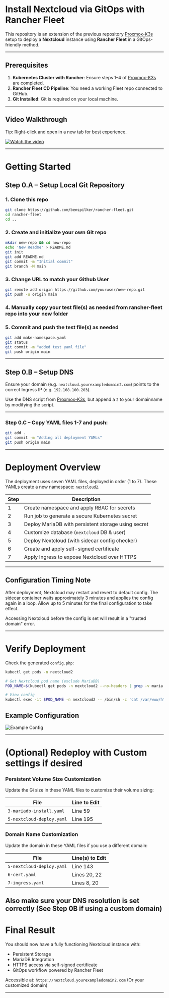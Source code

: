 # Install Nextcloud via GitOps with Rancher Fleet

This repository is an extension of the previous repository [Proxmox-K3s](https://github.com/benspilker/proxmox-k3s) setup to deploy a **Nextcloud** instance using **Rancher Fleet** in a GitOps-friendly method.

--- 

## Prerequisites

1. **Kubernetes Cluster with Rancher**: Ensure steps 1–4 of [Proxmox-K3s](https://github.com/benspilker/proxmox-k3s) are completed.
2. **Rancher Fleet CD Pipeline**: You need a working Fleet repo connected to GitHub.
3. **Git Installed**: Git is required on your local machine.

---

## Video Walkthrough

Tip: Right-click and open in a new tab for best experience.

[![Watch the video](yt-thumb.png)](https://www.youtube.com/watch?v=KJsWq1SeZp4&list=PLglfnvX1BuSN4ZQVhKbxM6KHA4W2IPl8p&index=8)

---

# Getting Started

## Step 0.A – Setup Local Git Repository

### 1. Clone this repo
```bash
git clone https://github.com/benspilker/rancher-fleet.git
cd rancher-fleet
cd ..
```
 
### 2. Create and initialize your own Git repo
```bash
mkdir new-repo && cd new-repo
echo 'New Readme' > README.md
git init
git add README.md
git commit -m "Initial commit"
git branch -M main
 ```
 
### 3. Change URL to match your Github User
```bash
git remote add origin https://github.com/youruser/new-repo.git
git push -u origin main
 ```
 
### 4. Manually copy your test file(s) as needed from rancher-fleet repo into your new folder

### 5. Commit and push the test file(s) as needed
```bash
git add make-namespace.yaml
git status
git commit -m "added test yaml file"
git push origin main	
```

--- 
 
## Step 0.B – Setup DNS

Ensure your domain (e.g. `nextcloud.yourexampledomain2.com`) points to the correct Ingress IP (e.g. `192.168.100.203`).

Use the DNS script from [Proxmox-K3s](https://github.com/benspilker/proxmox-k3s/blob/main/5-6_Install-Nextcloud/5A-domainname-dns.sh), but append a `2` to your domainname by modifying the script.

---		
	
### Step 0.C – Copy YAML files 1-7 and push:

```bash
git add .
git commit -m "Adding all deployment YAMLs"
git push origin main
```

---

# Deployment Overview

The deployment uses seven YAML files, deployed in order (1 to 7). These YAMLs create a new namespace: `nextcloud2`.

| Step | Description                                         |
| ---- | --------------------------------------------------- |
| 1    | Create namespace and apply RBAC for secrets         |
| 2    | Run job to generate a secure Kubernetes secret      |
| 3    | Deploy MariaDB with persistent storage using secret |
| 4    | Customize database (`nextcloud` DB & user)          |
| 5    | Deploy Nextcloud (with sidecar config checker)      |
| 6    | Create and apply self-signed certificate            |
| 7    | Apply Ingress to expose Nextcloud over HTTPS        |

---

## Configuration Timing Note

After deployment, Nextcloud may restart and revert to default config. The sidecar container waits approximately 3 minutes and applies the config again in a loop. Allow up to 5 minutes for the final configuration to take effect.

Accessing Nextcloud before the config is set will result in a "trusted domain" error.

---

# Verify Deployment

Check the generated `config.php`:

```bash
kubectl get pods -n nextcloud2

# Get Nextcloud pod name (exclude MariaDB)
POD_NAME=$(kubectl get pods -n nextcloud2 --no-headers | grep -v maria | grep -v db- | awk '{print $1}' | head -n 1)

# View config
kubectl exec -it $POD_NAME -n nextcloud2 -- /bin/sh -c 'cat /var/www/html/config/config.php'
```

## Example Configuration

![Example Config](example-config.png)

---

# (Optional) Redeploy with Custom settings if desired

### Persistent Volume Size Customization

Update the Gi size in these YAML files to customize their volume sizing:

| File                      | Line to Edit    |
| ------------------------- | --------------- |
| `3-mariadb-install.yaml` 	| Line 59      	  |
| `5-nextcloud-deploy.yaml` | Line 195	      |


### Domain Name Customization

Update the domain in these YAML files if you use a different domain:

| File                      | Line(s) to Edit |
| ------------------------- | --------------- |
| `5-nextcloud-deploy.yaml` | Line 143        |
| `6-cert.yaml`             | Lines 20, 22    |
| `7-ingress.yaml`          | Lines 8, 20     |

Also make sure your DNS resolution is set correctly (See Step 0B if using a custom domain)
---

# Final Result

You should now have a fully functioning Nextcloud instance with:

* Persistent Storage
* MariaDB Integration
* HTTPS access via self-signed certificate
* GitOps workflow powered by Rancher Fleet

Accessible at: `https://nextcloud.yourexampledomain2.com` (Or your customized domain)

---

